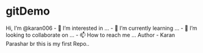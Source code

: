 # gitDemo
 Hi, I’m @karan006 - 👀 I’m interested in ... - 🌱 I’m currently learning ... - 💞️ I’m looking to collaborate on ... - 📫 How to reach me ... Author - Karan Parashar  br this is my first Repo..

